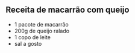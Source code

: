 ## Receita de macarrão com queijo
- 1 pacote de macarrão
- 200g de queijo ralado
- 1 copo de leite
- sal a gosto
